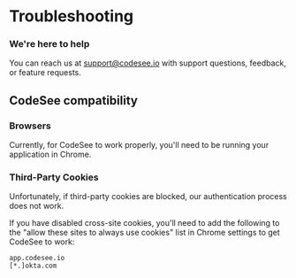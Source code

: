 # Troubleshooting

### We're here to help
You can reach us at <a href="mailto:support@codesee.io">support@codesee.io</a> with support questions, feedback, or feature requests.

## CodeSee compatibility

### Browsers
Currently, for CodeSee to work properly, you'll need to be running your application in Chrome.

### Third-Party Cookies
Unfortunately, if third-party cookies are blocked, our authentication process does not work.

If you have disabled cross-site cookies, you'll need to add the following to the "allow these sites to always use cookies" list in Chrome settings to get CodeSee to work:

```
app.codesee.io
[*.]okta.com
```

&nbsp;  